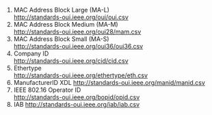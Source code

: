 
1. MAC Address Block Large (MA-L)  
http://standards-oui.ieee.org/oui/oui.csv
2. MAC Address Block Medium (MA-M)  
http://standards-oui.ieee.org/oui28/mam.csv
3. MAC Address Block Small (MA-S)  
http://standards-oui.ieee.org/oui36/oui36.csv
4. Company ID  
http://standards-oui.ieee.org/cid/cid.csv
5. Ethertype  
http://standards-oui.ieee.org/ethertype/eth.csv
6. ManufacturerID   XDL
http://standards-oui.ieee.org/manid/manid.csv
8. IEEE 802.16 Operator ID  
http://standards-oui.ieee.org/bopid/opid.csv
8. IAB
http://standards-oui.ieee.org/iab/iab.csv
